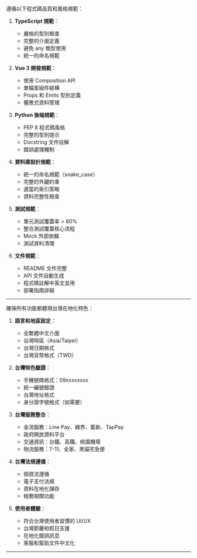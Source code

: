 遵循以下程式碼品質和風格規範：

1. **TypeScript 規範**：
   - 嚴格的型別檢查
   - 完整的介面定義
   - 避免 any 類型使用
   - 統一的命名規範

2. **Vue 3 開發規範**：
   - 使用 Composition API
   - 單檔案組件結構
   - Props 和 Emits 型別定義
   - 響應式資料管理

3. **Python 後端規範**：
   - PEP 8 程式碼風格
   - 完整的型別提示
   - Docstring 文件註解
   - 錯誤處理機制

4. **資料庫設計規範**：
   - 統一的命名規範（snake_case）
   - 完整的外鍵約束
   - 適當的索引策略
   - 資料完整性檢查

5. **測試規範**：
   - 單元測試覆蓋率 > 80%
   - 整合測試覆蓋核心流程
   - Mock 外部依賴
   - 測試資料清理

6. **文件規範**：
   - README 文件完整
   - API 文件自動生成
   - 程式碼註解中英文並用
   - 部署指南詳細

---

確保所有功能都體現台灣在地化特色：

1. **語言和地區設定**：
   - 全繁體中文介面
   - 台灣時區（Asia/Taipei）
   - 台灣日期格式
   - 台灣貨幣格式（TWD）

2. **台灣特色驗證**：
   - 手機號碼格式：09xxxxxxxx
   - 統一編號驗證
   - 台灣地址格式
   - 身分證字號格式（如需要）

3. **台灣服務整合**：
   - 金流服務：Line Pay、綠界、藍新、TapPay
   - 政府開放資料平台
   - 交通資訊：台鐵、高鐵、桃園機場
   - 物流服務：7-11、全家、黑貓宅急便

4. **台灣法規遵循**：
   - 個資法遵循
   - 電子支付法規
   - 資料在地化儲存
   - 稅務相關功能

5. **使用者體驗**：
   - 符合台灣使用者習慣的 UI/UX
   - 台灣節慶和假日支援
   - 在地化錯誤訊息
   - 客服和幫助文件中文化

---

